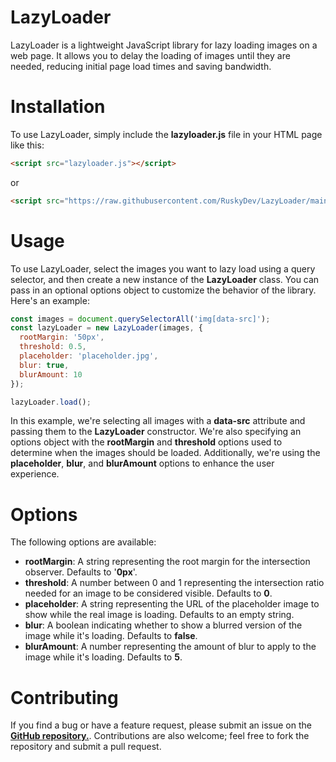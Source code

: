 # LazyLoader
LazyLoader is a lightweight JavaScript library for lazy loading images on a web page. It allows you to delay the loading of images until they are needed, reducing initial page load times and saving bandwidth.
# Installation
To use LazyLoader, simply include the **lazyloader.js** file in your HTML page like this:
```html
<script src="lazyloader.js"></script>
```
or
```html
<script src="https://raw.githubusercontent.com/RuskyDev/LazyLoader/main/lazyloader.js"></script>
```
# Usage
To use LazyLoader, select the images you want to lazy load using a query selector, and then create a new instance of the **LazyLoader** class. You can pass in an optional options object to customize the behavior of the library. Here's an example:

```javascript
const images = document.querySelectorAll('img[data-src]');
const lazyLoader = new LazyLoader(images, {
  rootMargin: '50px',
  threshold: 0.5,
  placeholder: 'placeholder.jpg',
  blur: true,
  blurAmount: 10
});

lazyLoader.load();
```
In this example, we're selecting all images with a **data-src** attribute and passing them to the **LazyLoader** constructor. We're also specifying an options object with the **rootMargin** and **threshold** options used to determine when the images should be loaded. Additionally, we're using the **placeholder**, **blur**, and **blurAmount** options to enhance the user experience.

# Options

The following options are available:

- **rootMargin**: A string representing the root margin for the intersection observer. Defaults to '**0px**'.
- **threshold**: A number between 0 and 1 representing the intersection ratio needed for an image to be considered visible. Defaults to **0**.
- **placeholder**: A string representing the URL of the placeholder image to show while the real image is loading. Defaults to an empty string.
- **blur**: A boolean indicating whether to show a blurred version of the image while it's loading. Defaults to **false**.
- **blurAmount**: A number representing the amount of blur to apply to the image while it's loading. Defaults to **5**.

# Contributing

If you find a bug or have a feature request, please submit an issue on the [**GitHub repository.**](https://github.com/RuskyDev/LazyLoader/issues). Contributions are also welcome; feel free to fork the repository and submit a pull request.
